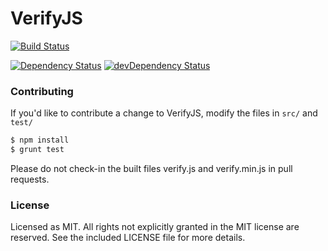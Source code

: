 # VerifyJS

[![Build Status](https://travis-ci.org/yconoclast/verifyjs.svg)](https://travis-ci.org/yconoclast/verifyjs)

[![Dependency Status](https://david-dm.org/yconoclast/verifyjs.svg)](https://david-dm.org/yconoclast/verifyjs)
[![devDependency Status](https://david-dm.org/yconoclast/verifyjs/dev-status.svg)](https://david-dm.org/yconoclast/verifyjs#info=devDependencies)

### Contributing

If you'd like to contribute a change to VerifyJS, modify the files in `src/` and `test/`

``` sh
$ npm install
$ grunt test
```

Please do not check-in the built files verify.js and verify.min.js in pull requests.

### License
Licensed as MIT. All rights not explicitly granted in the MIT license are reserved. See the included LICENSE file for more details.
